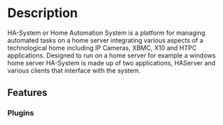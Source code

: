 # Description #
HA-System or Home Automation System is a platform for managing automated tasks on a home server integrating various aspects of a technological home including IP Cameras, XBMC, X10 and HTPC applications. Designed to run on a home server for example a windows home server HA-System is made up of two applications, HAServer and various clients that interface with the system.

## Features ##

### Plugins ###